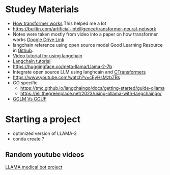 # Studey Materials
- [How transformer works](https://youtu.be/4Bdc55j80l8?si=zyZ87fYfbN3-JpcO)  This helped me a lot
- https://builtin.com/artificial-intelligence/transformer-neural-network
- Notes were taken mostly from video into a paper on how transformer works [Google Drive Link](https://drive.google.com/drive/folders/1oQyxuUMdzIhkFmApY-ocnekL-_GMjHXm?usp=sharing)
- langchain reference using open source model Good Learning Resource in [Github](https://github.com/krishnaik06/The-Grand-Complete-Data-Science-Materials).
- [Video tutorial for using langchain](https://youtu.be/cMJWC-csdK4?si=ZZ7vAw--Ds_CZ-3S)
- [Langchain tutorial](https://youtu.be/2xxziIWmaSA?si=05_MX2w9nJqbfI8B)
- https://huggingface.co/meta-llama/Llama-2-7b
- Integrate open source LLM using langhcain and [CTransformers](https://python.langchain.com/docs/integrations/providers/ctransformers) 
- https://www.youtube.com/watch?v=cEyHsMzbZBs
- GO specific
    - https://tmc.github.io/langchaingo/docs/getting-started/guide-ollama 
    - https://eli.thegreenplace.net/2023/using-ollama-with-langchaingo/
- [GGLM Vs GGUF](https://deci.ai/blog/ggml-vs-gguf-comparing-formats-amp-top-5-methods-for-running-gguf-files/)
	

# Starting a project
- optimized version of LLAMA-2 
- conda create ?

## Random youtube videos
[LLAMA medical bot project](https://youtu.be/kXuHxI5ZcG0?si=4euSa1K9dd8ZL6-b)
